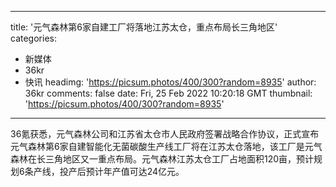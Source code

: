 
---
title: '元气森林第6家自建工厂将落地江苏太仓，重点布局长三角地区'
categories: 
 - 新媒体
 - 36kr
 - 快讯
headimg: 'https://picsum.photos/400/300?random=8935'
author: 36kr
comments: false
date: Fri, 25 Feb 2022 10:20:18 GMT
thumbnail: 'https://picsum.photos/400/300?random=8935'
---

<div>   
36氪获悉，元气森林公司和江苏省太仓市人民政府签署战略合作协议，正式宣布元气森林第6家自建智能化无菌碳酸生产线工厂将在江苏太仓落地，该工厂是元气森林在长三角地区又一重点布局。元气森林江苏太仓工厂占地面积120亩，预计规划6条产线，投产后预计年产值可达24亿元。  
</div>
            
